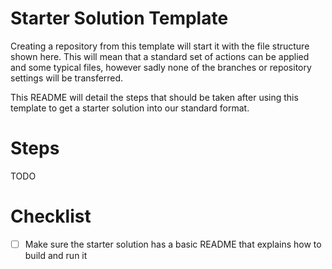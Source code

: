 # Starter Solution Template
Creating a repository from this template will start it with the file structure shown here.
This will mean that a standard set of actions can be applied and some typical files, however sadly none of the branches or repository settings will be transferred.

This README will detail the steps that should be taken after using this template to get a starter solution into our standard format.

# Steps
TODO


# Checklist
- [ ] Make sure the starter solution has a basic README that explains how to build and run it

